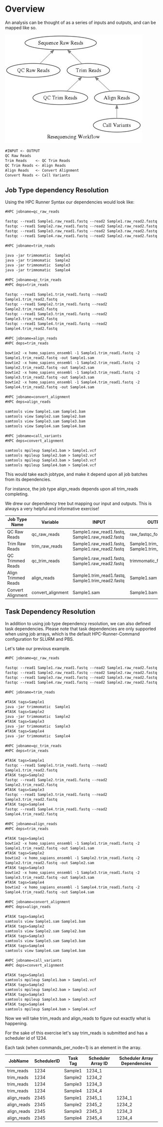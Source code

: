 # Overview

An analysis can be thought of as a series of inputs and outputs, and can be mapped like so.

![Dependency Tree](../images/dependency.jpg)

```
#INPUT <- OUTPUT
QC Raw Reads
Trim Reads    <- QC Trim Reads
QC Trim Reads <- Align Reads
Align Reads   <- Convert Alignment
Convert Reads <- Call Variants
```

## Job Type dependency Resolution

Using the HPC Runner Syntax our dependencies would look like:

```
#HPC jobname=qc_raw_reads

fastqc --read1 Sample1.raw_read1.fastq --read2 Sample1.raw_read2.fastq
fastqc --read1 Sample2.raw_read1.fastq --read2 Sample2.raw_read2.fastq
fastqc --read1 Sample3.raw_read1.fastq --read2 Sample3.raw_read2.fastq
fastqc --read1 Sample4.raw_read1.fastq --read2 Sample2.raw_read2.fastq

#HPC jobname=trim_reads

java -jar trimmomatic  Sample1
java -jar trimmomatic  Sample2
java -jar trimmomatic  Sample3
java -jar trimmomatic  Sample4

#HPC jobname=qc_trim_reads
#HPC deps=trim_reads

fastqc --read1 Sample1.trim_read1.fastq --read2 Sample1.trim_read2.fastq
fastqc --read1 Sample2.trim_read1.fastq --read2 Sample2.trim_read2.fastq
fastqc --read1 Sample3.trim_read1.fastq --read2 Sample3.trim_read2.fastq
fastqc --read1 Sample4.trim_read1.fastq --read2 Sample4.trim_read2.fastq

#HPC jobname=align_reads
#HPC deps=trim_reads

bowtie2 -x homo_sapiens_ensembl -1 Sample1.trim_read1.fastq -2 Sample1.trim_read2.fastq -out Sample1.sam
bowtie2 -x homo_sapiens_ensembl -1 Sample2.trim_read1.fastq -2 Sample2.trim_read2.fastq -out Sample2.sam
bowtie2 -x homo_sapiens_ensembl -1 Sample3.trim_read1.fastq -2 Sample3.trim_read2.fastq -out Sample3.sam
bowtie2 -x homo_sapiens_ensembl -1 Sample4.trim_read1.fastq -2 Sample4.trim_read2.fastq -out Sample4.sam

#HPC jobname=convert_alignment
#HPC deps=align_reads

samtools view Sample1.sam Sample1.bam
samtools view Sample2.sam Sample2.bam
samtools view Sample3.sam Sample3.bam
samtools view Sample4.sam Sample4.bam

#HPC jobname=call_variants
#HPC deps=convert_alignment

samtools mpileup Sample1.bam > Sample1.vcf
samtools mpileup Sample2.bam > Sample2.vcf
samtools mpileup Sample3.bam > Sample3.vcf
samtools mpileup Sample4.bam > Sample4.vcf
```

This would take each jobtype, and make it depend upon all job batches from its dependencies.

For instance, the job type align_reads depends upon all trim_reads completing.

We drew our dependency tree but mapping our input and outputs. This is always a very helpful and informative exercise!

| Job Type Name | Variable | INPUT | OUTPUT |
| --            | --       | --    | --     |
| QC Raw Reads | qc_raw_reads | Sample1.raw_read1.fastq, Sample1.raw_read2.fastq | raw_fastqc_folder |
| Trim Raw Reads | trim_raw_reads | Sample1.raw_read1.fastq, Sample1.raw_read2.fastq | Sample1.trim_read1.fastq, Sample1.trim_read2.fastq |
| QC Trimmed Reads | qc_trim_reads | Sample1.raw_read1.fastq, Sample1.raw_read2.fastq | trimmomatic_fastqc_folder |
| Align Trimmed Reads | align_reads | Sample1.trim_read1.fastq, Sample1.trim_read2.fastq | Sample1.sam |
| Convert Alignment | convert_alignment | Sample1.sam | Sample1.bam |

## Task Dependency Resolution


In addition to using job type dependency resolution, we can also defined task
dependencies. Please note that task dependencies are only supported when using
job arrays, which is the default HPC-Runner-Command configuration for SLURM and
PBS.

Let's take our previous example.

```
#HPC jobname=qc_raw_reads

fastqc --read1 Sample1.raw_read1.fastq --read2 Sample1.raw_read2.fastq
fastqc --read1 Sample2.raw_read1.fastq --read2 Sample2.raw_read2.fastq
fastqc --read1 Sample3.raw_read1.fastq --read2 Sample3.raw_read2.fastq
fastqc --read1 Sample4.raw_read1.fastq --read2 Sample2.raw_read2.fastq

#HPC jobname=trim_reads

#TASK tags=Sample1
java -jar trimmomatic  Sample1
#TASK tags=Sample2
java -jar trimmomatic  Sample2
#TASK tags=Sample3
java -jar trimmomatic  Sample3
#TASK tags=Sample4
java -jar trimmomatic  Sample4

#HPC jobname=qc_trim_reads
#HPC deps=trim_reads

#TASK tags=Sample1
fastqc --read1 Sample1.trim_read1.fastq --read2 Sample1.trim_read2.fastq
#TASK tags=Sample2
fastqc --read1 Sample2.trim_read1.fastq --read2 Sample2.trim_read2.fastq
#TASK tags=Sample3
fastqc --read1 Sample3.trim_read1.fastq --read2 Sample3.trim_read2.fastq
#TASK tags=Sample4
fastqc --read1 Sample4.trim_read1.fastq --read2 Sample4.trim_read2.fastq

#HPC jobname=align_reads
#HPC deps=trim_reads

#TASK tags=Sample1
bowtie2 -x homo_sapiens_ensembl -1 Sample1.trim_read1.fastq -2 Sample1.trim_read2.fastq -out Sample1.sam
#TASK tags=Sample2
bowtie2 -x homo_sapiens_ensembl -1 Sample2.trim_read1.fastq -2 Sample2.trim_read2.fastq -out Sample2.sam
#TASK tags=Sample3
bowtie2 -x homo_sapiens_ensembl -1 Sample3.trim_read1.fastq -2 Sample3.trim_read2.fastq -out Sample3.sam
#TASK tags=Sample4
bowtie2 -x homo_sapiens_ensembl -1 Sample4.trim_read1.fastq -2 Sample4.trim_read2.fastq -out Sample4.sam

#HPC jobname=convert_alignment
#HPC deps=align_reads

#TASK tags=Sample1
samtools view Sample1.sam Sample1.bam
#TASK tags=Sample2
samtools view Sample2.sam Sample2.bam
#TASK tags=Sample3
samtools view Sample3.sam Sample3.bam
#TASK tags=Sample4
samtools view Sample4.sam Sample4.bam

#HPC jobname=call_variants
#HPC deps=convert_alignment

#TASK tags=Sample1
samtools mpileup Sample1.bam > Sample1.vcf
#TASK tags=Sample2
samtools mpileup Sample2.bam > Sample2.vcf
#TASK tags=Sample3
samtools mpileup Sample3.bam > Sample3.vcf
#TASK tags=Sample4
samtools mpileup Sample4.bam > Sample4.vcf
```

Now we will take trim_reads and align_reads to figure out exactly what is happening.

For the sake of this exercise let's say trim_reads is submitted and has a scheduler id of 1234.

Each task (when commands_per_node=1) is an element in the array.

| JobName     | SchedulerID | Task Tag | Scheduler Array ID | Scheduler Array Dependencies |
| --          | --          | --       | --                 | --                           |
| trim_reads  | 1234        | Sample1 | 1234_1             |                              |
| trim_reads  | 1234        | Sample2 | 1234_2             |                              |
| trim_reads  | 1234        | Sample3 | 1234_3             |                              |
| trim_reads  | 1234        | Sample4 | 1234_4             |                              |
| align_reads | 2345        | Sample1 | 2345_1             | 1234_1                       |
| align_reads | 2345        | Sample2 | 2345_2             | 1234_2                       |
| align_reads | 2345        | Sample3 | 2345_3             | 1234_3                       |
| align_reads | 2345        | Sample4 | 2345_4             | 1234_4                       |
